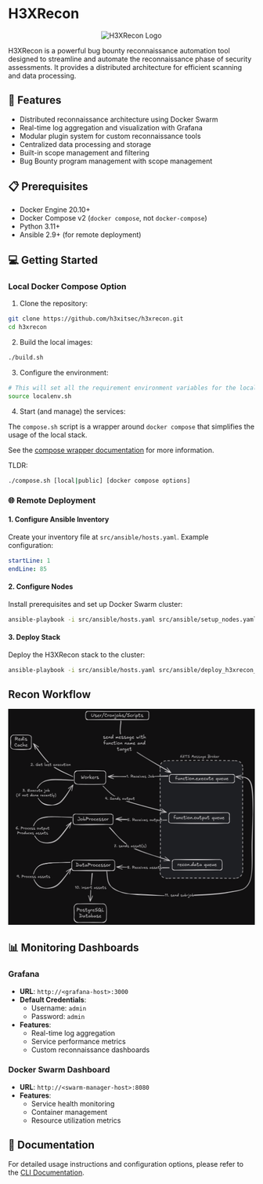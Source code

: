 # H3XRecon

<p align="center">
  <img src="docs/assets/logo.png" alt="H3XRecon Logo" width="200"/>
</p>

H3XRecon is a powerful bug bounty reconnaissance automation tool designed to streamline and automate the reconnaissance phase of security assessments. It provides a distributed architecture for efficient scanning and data processing.

## 🚀 Features

- Distributed reconnaissance architecture using Docker Swarm
- Real-time log aggregation and visualization with Grafana
- Modular plugin system for custom reconnaissance tools
- Centralized data processing and storage
- Built-in scope management and filtering
- Bug Bounty program management with scope management

## 📋 Prerequisites

- Docker Engine 20.10+
- Docker Compose v2 (`docker compose`, not `docker-compose`)
- Python 3.11+
- Ansible 2.9+ (for remote deployment)

## 💻 Getting Started

### Local Docker Compose Option

1. Clone the repository:
```bash
git clone https://github.com/h3xitsec/h3xrecon.git
cd h3xrecon
```

2. Build the local images:
```bash
./build.sh
```

3. Configure the environment:
```bash
# This will set all the requirement environment variables for the local stack
source localenv.sh
```

4. Start (and manage) the services:

The `compose.sh` script is a wrapper around `docker compose` that simplifies the usage of the local stack.

See the [compose wrapper documentation](docs/compose_wrapper.md) for more information.

TLDR:
```bash
./compose.sh [local|public] [docker compose options]
```

### 🌐 Remote Deployment

#### 1. Configure Ansible Inventory

Create your inventory file at `src/ansible/hosts.yaml`. Example configuration:

```yaml:src/ansible/hosts.yaml
startLine: 1
endLine: 85
```

#### 2. Configure Nodes

Install prerequisites and set up Docker Swarm cluster:

```bash
ansible-playbook -i src/ansible/hosts.yaml src/ansible/setup_nodes.yaml
```

#### 3. Deploy Stack

Deploy the H3XRecon stack to the cluster:

```bash
ansible-playbook -i src/ansible/hosts.yaml src/ansible/deploy_h3xrecon_stack.yaml
```

## Recon Workflow

<p align="center">
  <img src="docs/assets/h3xrecon_workflow.png" alt="H3XRecon Workflow"/>
</p>


## 📊 Monitoring Dashboards

### Grafana
- **URL**: `http://<grafana-host>:3000`
- **Default Credentials**: 
  - Username: `admin`
  - Password: `admin`
- **Features**:
  - Real-time log aggregation
  - Service performance metrics
  - Custom reconnaissance dashboards

### Docker Swarm Dashboard
- **URL**: `http://<swarm-manager-host>:8080`
- **Features**:
  - Service health monitoring
  - Container management
  - Resource utilization metrics

## 📖 Documentation

For detailed usage instructions and configuration options, please refer to the [CLI Documentation](src/h3xrecon/cli/README.md).
